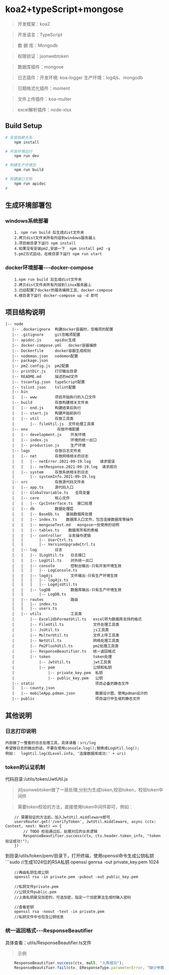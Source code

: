 # koa2+typeScript+mongose

> 开发框架：koa2

> 开发语言：TypeScript

> 数 据 库：Mongodb

> 权限验证：jsonwebtoken

> 数据库插件：mongose

> 日志插件：开发环境: koa-logger    生产环境：log4js、mongodb

> 日期格式化插件：moment

> 文件上传插件：koa-multer

> excel解析插件：node-xlsx

## Build Setup

``` bash
# 安装依赖关系
    npm install

# 开发环境运行
    npm run dev

# 构建生产环境包
    npm run build

# 构建接口文档
    npm run apidoc
# 
```
## 生成环境部署包
### windows系统部署
```
    1. npm run build 后生成dist文件夹
    2.拷贝dist文件夹所有内容到windows服务器上
    3.项目根目录下运行 npm install
    4.如果没有安装pm2,安装一下  npm install pm2 -g
    5.pm2方式启动，在根目录下运行 npm run start
```
### docker环境部署---docker-compose
```
    1.npm run build 后生成dist文件夹
    2.拷贝dist文件夹所有内容到linux服务器上
    3.已经配置了docker的服务编排工具，docker-compose
    4.根目录下运行 docker-compose up -d 即可
```
## 项目结构说明
  ```
 |-- node
     |-- .dockerignore  构建docker容器时，忽略项的配置
     |-- .gitignore     git忽略项配置
     |-- apidoc.js      apidoc生成
     |-- docker-compose.yml   docker容器编排
     |-- Dockerfile     docker容器生成规则
     |-- nodemon.json   nodemon配置
     |-- package.json   
     |-- pm2.config.js  pm2配置
     |-- printDir.js    打印输出目录
     |-- README.md      描述的md文件
     |-- tsconfig.json  typeScript配置
     |-- tslint.json    tslint配置
     |-- bin            
     |   |-- www        项目开始执行的入口文件
     |-- build          存放构建相关文件夹
     |   |-- end.js     构建结束后执行
     |   |-- start.js   构建开始前执行
     |   |-- util       存放工具类
     |       |-- fileUtil.js  文件处理工具类
     |-- env             存放环境配置
     |   |-- development.js    开发环境
     |   |-- index.js          环境的统一出口
     |   |-- production.js     生产环境
     |-- logs           存放日志文件夹
     |   |-- net        存放网络相关的日志
     |   |   |-- netError.2021-09-19.log    请求错误
     |   |   |-- netResponse.2021-09-19.log  请求成功
     |   |-- system     存放系统相关的日志
     |       |-- systemInfo.2021-09-19.log
     |-- src            存放源代码文件夹
     |   |-- app.ts     源代码入口
     |   |-- GlobalVariable.ts   全局变量
     |   |-- core       核心文件
     |   |   |-- CpcInterface.ts  接口处理
     |   |-- db         数据处理层
     |   |   |-- BaseDb.ts   基础数据库处理
     |   |   |-- index.ts    数据库入口文件，包含连接数据库等操作
     |   |   |-- mongoseTest.md   mongose一些使用的说明
     |   |   |-- tables.ts    数据库所有的表格
     |   |   |-- controller   业务操作逻辑
     |   |       |-- UserCtrl.ts   
     |   |       |-- VersionUpgradeCtrl.ts
     |   |-- log        日志
     |   |   |-- ILogUtil.ts   日志接口
     |   |   |-- LogUtil.ts    对外统一出口
     |   |   |-- console       控制台输出-只有开发环境生效
     |   |   |   |-- LogConsole.ts
     |   |   |-- log4js        文件输出-只有生产环境生效
     |   |   |   |-- log4js.ts
     |   |   |   |-- Log4jsUtil.ts
     |   |   |-- logDB         数据库输出-只有生产环境生效
     |   |       |-- LogDB.ts
     |   |-- routes            路由
     |   |   |-- index.ts
     |   |   |-- users.ts
     |   |-- utils             工具类
     |       |-- Excel2dbFormatUtil.ts   excel转为数据库支持的格式
     |       |-- FileUtil.ts             文件处理工具类
     |       |-- JsUtil.ts               js工具类
     |       |-- MulterUtil.ts           文件上传工具类  
     |       |-- NetUtil.ts              网络处理工具类
     |       |-- Pm2FlushUtil.ts         pm2处理工具类
     |       |-- ResponseBeautifier.ts   统一返回格式
     |       |-- token                   token处理
     |           |-- JwtUtil.ts          jwt工具类
     |           |-- pem                 公钥和私钥
     |               |-- private_key.pem  私钥
     |               |-- public_key.pem   公钥
     |-- static                           项目必备的静态文件
     |   |-- county.json
     |   |-- mobileApp.pdman.json         数据设计图，使用pdman设计的
     |-- public                           项目运行中生成的静态文件
  ```
  
  
## 其他说明

### 日志打印说明
    内部做了一整套的日志处理工具，具体请看：src/log
    希望做日志的输出的话，不要在使用console.log();替换成LogUtil.log();
    例如：  logUtil.log(ELevel.info, '连接数据库成功:' + uri)
### token的认证机制
代码目录:/utils/token/JwtUtil.js
> 对jsonwebtoken做了一层处理,分别为生成token,校验token，校验token中间件

> 需要token校验的方法，直接使用token中间件即可，例如：

```
    // 需要验证的方法前，加入JwtUtil.middleware即可
    usersRouter.get('/verifyToken', JwtUtil.middleware, async (ctx: Context, next: Next) => {
        // TODO 检验通过后，处理对应的业务逻辑
        ResponseBeautifier.success(ctx, ctx.header.token_info, "token验证成功!");
    })
```

到目录/utils/token/pem/目录下，打开终端，使用openssl命令生成公钥私钥
    ```sudo
        //生成1024位的RSA私钥
        openssl genrsa -out private_key.pem 1024
        
        //再由私钥生成公钥
        openssl rsa -in private.pem -pubout -out public_key.pem
        
        //私钥文件private.pem
        //公钥文件public.pem
        //上面私钥是没加密的，可选加密，指定一个加密算法生成时输入密码
        
        //查看密钥
        openssl rsa -noout -text -in private.pem
        //私钥文件中也包含公钥信息
### 统一返回格式---ResponseBeautifier
具体查看：utils/ResponseBeautifier.ts文件
> 示例
```typescript
    ResponseBeautifier.success(ctx, null, "入库成功");
    ResponseBeautifier.fail(ctx, EResponseType.parameterError, "缺少参数file");
```